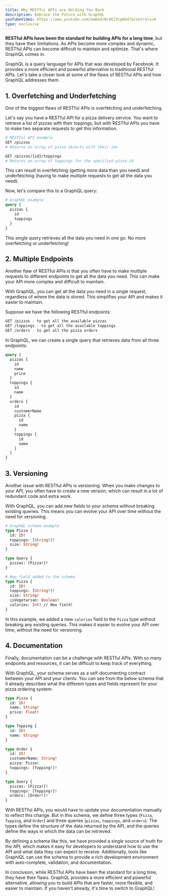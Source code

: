 ```yaml
---
title: Why RESTful APIs are Holding You Back
description: Embrace the Future with GraphQL
youTubeVideo: https://www.youtube.com/embed/WrbEJ3cpKK4?&controls=0
type: exclusive
---
```


**RESTful APIs have been the standard for building APIs for a long time**, but they have their limitations. As APIs become more complex and dynamic, RESTful APIs can become difficult to maintain and optimize. That's where GraphQL comes in.

GraphQL is a query language for APIs that was developed by Facebook. It provides a more efficient and powerful alternative to traditional RESTful APIs. Let's take a closer look at some of the flaws of RESTful APIs and how GraphQL addresses them.

## 1. Overfetching and Underfetching


One of the biggest flaws of RESTful APIs is overfetching and underfetching. 

Let's say you have a RESTful API for a pizza delivery service. You want to retrieve a list of pizzas with their toppings, but with RESTful APIs you have to make two separate requests to get this information.

```bash
# RESTful API example
GET /pizzas
# Returns an array of pizza objects with their ids

GET /pizzas/{id}/toppings
# Returns an array of toppings for the specified pizza id

```

This can result in overfetching (getting more data than you need) and underfetching (having to make multiple requests to get all the data you need).

Now, let's compare this to a GraphQL query:

```graphql
# GraphQL example
query {
  pizzas {
    id
    toppings
  }
}

```

This single query retrieves all the data you need in one go. No more overfetching or underfetching!

## 2. Multiple Endpoints
Another flaw of RESTful APIs is that you often have to make multiple requests to different endpoints to get all the data you need. This can make your API more complex and difficult to maintain.

With GraphQL, you can get all the data you need in a single request, regardless of where the data is stored. This simplifies your API and makes it easier to maintain.

Suppose we have the following RESTful endpoints:

```bash
GET /pizzas - to get all the available pizzas
GET /toppings - to get all the available toppings
GET /orders - to get all the pizza orders
```

In GraphQL, we can create a single query that retrieves data from all three endpoints:

```graphql
query {
  pizzas {
    id
    name
    price
  }
  toppings {
    id
    name
  }
  orders {
    id
    customerName
    pizza {
      id
      name
    }
    toppings {
      id
      name
    }
  }
}
```

## 3. Versioning
Another issue with RESTful APIs is versioning. When you make changes to your API, you often have to create a new version, which can result in a lot of redundant code and extra work.

With GraphQL, you can add new fields to your schema without breaking existing queries. This means you can evolve your API over time without the need for versioning.


```graphql
# GraphQL schema example
type Pizza {
  id: ID!
  toppings: [String!]!
  size: String!
}

type Query {
  pizzas: [Pizza!]!
}

# New field added to the schema
type Pizza {
  id: ID!
  toppings: [String!]!
  size: String!
  isVegetarian: Boolean!
  calories: Int! // New field!
}

```

In this example, we added a new `calories` field to the `Pizza` type without breaking any existing queries. This makes it easier to evolve your API over time, without the need for versioning.

## 4. Documentation
Finally, documentation can be a challenge with RESTful APIs. With so many endpoints and resources, it can be difficult to keep track of everything.

With GraphQL, your schema serves as a self-documenting contract between your API and your clients. You can see from the below schema that it already describes what the different types and fields represent for your pizza ordering system:

```graphql
type Pizza {
  id: ID!
  name: String!
  price: Float!
}

type Topping {
  id: ID!
  name: String!
}

type Order {
  id: ID!
  customerName: String!
  pizza: Pizza!
  toppings: [Topping!]!
}

type Query {
  pizzas: [Pizza!]!
  toppings: [Topping!]!
  orders: [Order!]!
}


```

With RESTful APIs, you would have to update your documentation manually to reflect this change. But in this schema, we define three types (`Pizza`, `Topping`, and `Order`) and three queries (`pizzas`, `toppings`, and `orders`). The types define the structure of the data returned by the API, and the queries define the ways in which the data can be retrieved.

By defining a schema like this, we have provided a single source of truth for the API, which makes it easy for developers to understand how to use the API and what data they can expect to receive. Additionally, tools like GraphiQL can use the schema to provide a rich development environment with auto-complete, validation, and documentation.

In conclusion, while RESTful APIs have been the standard for a long time, they have their flaws. GraphQL provides a more efficient and powerful alternative, allowing you to build APIs that are faster, more flexible, and easier to maintain. If you haven't already, it's time to switch to GraphQL!
